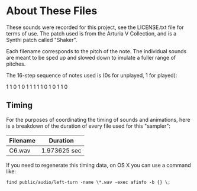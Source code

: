 # About These Files

These sounds were recorded for this project, see the LICENSE.txt file for terms of use.  The patch used is from the
Arturia V Collection, and is a Synthi patch called "Shaker".

Each filename corresponds to the pitch of the note.  The individual sounds are meant to be sped up and slowed down to
imulate a fuller range of pitches.

The 16-step sequence of notes used is (0s for unplayed, 1 for played):

1 1 0 1 0 1 1 1 1 1 0 1 0 1 1 0

## Timing

For the purposes of coordinating the timing of sounds and animations, here is a
breakdown of the duration of every file used for this "sampler":

| Filename | Duration     |
| -------- | ------------ |
| C6.wav   | 1.973625 sec |

If you need to regenerate this timing data, on OS X you can use a command like:

```find public/audio/left-turn -name \*.wav -exec afinfo -b {} \;```
